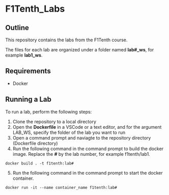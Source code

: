 # F1Tenth_Labs

## Outline
This repository contains the labs from the F1Tenth course.

The files for each lab are organized under a folder named **lab#_ws**, for example **lab1_ws**.

## Requirements
- Docker

## Running a Lab
To run a lab, perform the following steps:
1. Clone the repository to a local directory
2. Open the **Dockerfile** in a VSCode or a text editor, and for the argument LAB_WS, specify the folder of the lab you want to run
3. Open a command prompt and naviagte to the repository directory (Dockerfile directory)
4. Run the following command in the command prompt to build the docker image. Replace the **#** by the lab number, for example f1tenth/lab1.
```
docker build . -t f1tenth:lab#
```
5. Run the following command in the command prompt to start the docker container.
```
docker run -it --name container_name f1tenth:lab#
```